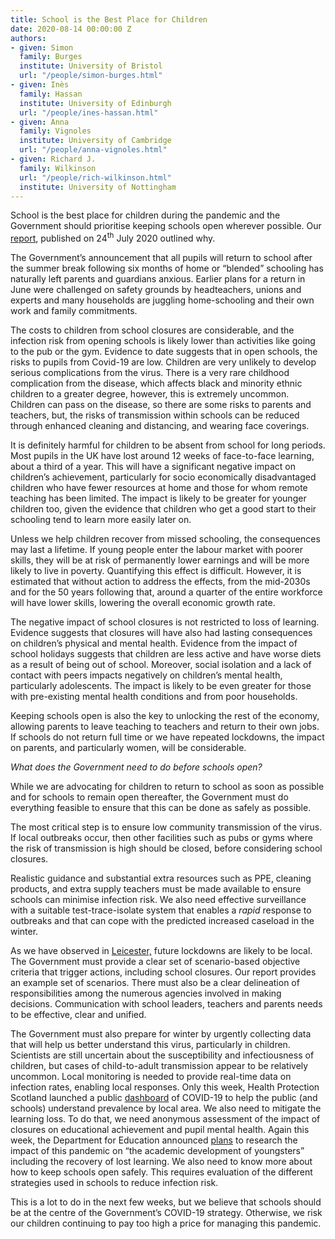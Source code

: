 ```yaml
---
title: School is the Best Place for Children
date: 2020-08-14 00:00:00 Z
authors:
- given: Simon
  family: Burges
  institute: University of Bristol
  url: "/people/simon-burges.html"
- given: Inès
  family: Hassan
  institute: University of Edinburgh
  url: "/people/ines-hassan.html"
- given: Anna
  family: Vignoles
  institute: University of Cambridge
  url: "/people/anna-vignoles.html"
- given: Richard J.
  family: Wilkinson
  url: "/people/rich-wilkinson.html"
  institute: University of Nottingham
---
```


School is the best place for children during the pandemic and the
Government should prioritise keeping schools open wherever possible. Our
[report](https://royalsociety.org/news/2020/07/delve-opening-schools-should-be-prioritised-report/),
published on 24<sup>th</sup> July 2020 outlined why.

The Government’s announcement that all pupils will return to school
after the summer break following six months of home or “blended”
schooling has naturally left parents and guardians anxious. Earlier
plans for a return in June were challenged on safety grounds by
headteachers, unions and experts and many households are juggling
home-schooling and their own work and family commitments.<!--break-->

The costs to children from school closures are considerable, and the
infection risk from opening schools is likely lower than activities like
going to the pub or the gym. Evidence to date suggests that in open
schools, the risks to pupils from Covid-19 are low. Children are very
unlikely to develop serious complications from the virus. There is a
very rare childhood complication from the disease, which affects black
and minority ethnic children to a greater degree, however, this is
extremely uncommon. Children can pass on the disease, so there are some
risks to parents and teachers, but, the risks of transmission within
schools can be reduced through enhanced cleaning and distancing, and
wearing face coverings.

It is definitely harmful for children to be absent from school for long
periods. Most pupils in the UK have lost around 12 weeks of face-to-face
learning, about a third of a year. This will have a significant negative
impact on children’s achievement, particularly for socio economically
disadvantaged children who have fewer resources at home and those for
whom remote teaching has been limited. The impact is likely to be
greater for younger children too, given the evidence that children who
get a good start to their schooling tend to learn more easily later on.

Unless we help children recover from missed schooling, the consequences
may last a lifetime. If young people enter the labour market with poorer
skills, they will be at risk of permanently lower earnings and will be
more likely to live in poverty. Quantifying this effect is difficult.
However, it is estimated that without action to address the effects,
from the mid-2030s and for the 50 years following that, around a quarter
of the entire workforce will have lower skills, lowering the overall
economic growth rate.

The negative impact of school closures is not restricted to loss of
learning. Evidence suggests that closures will have also had lasting
consequences on children’s physical and mental health. Evidence from the
impact of school holidays suggests that children are less active and
have worse diets as a result of being out of school. Moreover, social
isolation and a lack of contact with peers impacts negatively on
children’s mental health, particularly adolescents. The impact is likely
to be even greater for those with pre-existing mental health conditions
and from poor households.

Keeping schools open is also the key to unlocking the rest of the
economy, allowing parents to leave teaching to teachers and return to
their own jobs. If schools do not return full time or we have repeated
lockdowns, the impact on parents, and particularly women, will be
considerable.

*What does the Government need to do before schools open?*

While we are advocating for children to return to school as soon as
possible and for schools to remain open thereafter, the Government must
do everything feasible to ensure that this can be done as safely as
possible.

The most critical step is to ensure low community transmission of the
virus. If local outbreaks occur, then other facilities such as pubs or
gyms where the risk of transmission is high should be closed, before
considering school closures.

Realistic guidance and substantial extra resources such as PPE, cleaning
products, and extra supply teachers must be made available to ensure
schools can minimise infection risk. We also need effective surveillance
with a suitable test-trace-isolate system that enables a *rapid*
response to outbreaks and that can cope with the predicted increased
caseload in the winter.

As we have observed in
[Leicester,](https://www.gov.uk/guidance/leicester-lockdown-what-you-can-and-cannot-do)
future lockdowns are likely to be local. The Government must provide a
clear set of scenario-based objective criteria that trigger actions,
including school closures. Our report provides an example set of
scenarios. There must also be a clear delineation of responsibilities
among the numerous agencies involved in making decisions. Communication
with school leaders, teachers and parents needs to be effective, clear
and unified.

The Government must also prepare for winter by urgently collecting data
that will help us better understand this virus, particularly in
children. Scientists are still uncertain about the susceptibility and
infectiousness of children, but cases of child-to-adult transmission
appear to be relatively uncommon. Local monitoring is needed to provide
real-time data on infection rates, enabling local responses. Only this
week, Health Protection Scotland launched a public
[dashboard](https://public.tableau.com/profile/phs.covid.19#!/vizhome/COVID-19DailyDashboard_15960160643010/Overview)
of COVID-19 to help the public (and schools) understand prevalence by
local area. We also need to mitigate the learning loss. To do that, we
need anonymous assessment of the impact of closures on educational
achievement and pupil mental health. Again this week, the Department for
Education announced
[plans](https://schoolsweek.co.uk/extra-tests-under-consideration-so-dfe-can-measure-lost-lockdown-learning/)
to research the impact of this pandemic on “the academic development of
youngsters” including the recovery of lost learning. We also need to
know more about how to keep schools open safely. This requires
evaluation of the different strategies used in schools to reduce
infection risk.

This is a lot to do in the next few weeks, but we believe that schools
should be at the centre of the Government’s COVID-19 strategy.
Otherwise, we risk our children continuing to pay too high a price for
managing this pandemic.
